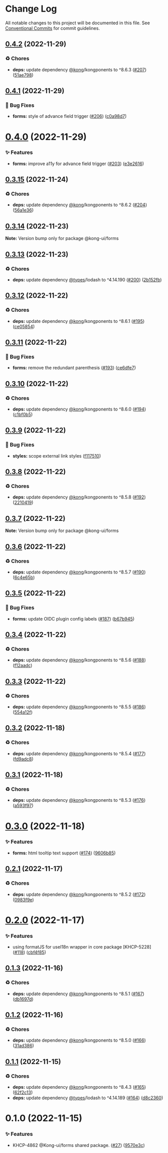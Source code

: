 # Change Log

All notable changes to this project will be documented in this file.
See [Conventional Commits](https://conventionalcommits.org) for commit guidelines.

## [0.4.2](https://github.com/Kong/kong-ui-shared-components/compare/@kong-ui/forms@0.4.1...@kong-ui/forms@0.4.2) (2022-11-29)


### ♻️ Chores

* **deps:** update dependency [@kong](https://github.com/kong)/kongponents to ^8.6.3 ([#207](https://github.com/Kong/kong-ui-shared-components/issues/207)) ([51ae798](https://github.com/Kong/kong-ui-shared-components/commit/51ae7980b584cb82cf479cece20747b81f3a1630))





## [0.4.1](https://github.com/Kong/kong-ui-shared-components/compare/@kong-ui/forms@0.4.0...@kong-ui/forms@0.4.1) (2022-11-29)


### 🐛 Bug Fixes

* **forms:** style of advance field trigger ([#206](https://github.com/Kong/kong-ui-shared-components/issues/206)) ([c0a98d7](https://github.com/Kong/kong-ui-shared-components/commit/c0a98d7ed7451b1dc8a6e38bf782d107cd7c617d))





# [0.4.0](https://github.com/Kong/kong-ui-shared-components/compare/@kong-ui/forms@0.3.15...@kong-ui/forms@0.4.0) (2022-11-29)


### ✨ Features

* **forms:** improve a11y for advance field trigger ([#203](https://github.com/Kong/kong-ui-shared-components/issues/203)) ([e3e2616](https://github.com/Kong/kong-ui-shared-components/commit/e3e2616e8edb3803dbb1fcc18fa864ce1731ff7a))





## [0.3.15](https://github.com/Kong/kong-ui-shared-components/compare/@kong-ui/forms@0.3.14...@kong-ui/forms@0.3.15) (2022-11-24)


### ♻️ Chores

* **deps:** update dependency [@kong](https://github.com/kong)/kongponents to ^8.6.2 ([#204](https://github.com/Kong/kong-ui-shared-components/issues/204)) ([56a1e36](https://github.com/Kong/kong-ui-shared-components/commit/56a1e3666a5c8f77c4b0e6c3f3c307806b9fa765))





## [0.3.14](https://github.com/Kong/kong-ui-shared-components/compare/@kong-ui/forms@0.3.13...@kong-ui/forms@0.3.14) (2022-11-23)

**Note:** Version bump only for package @kong-ui/forms





## [0.3.13](https://github.com/Kong/kong-ui-shared-components/compare/@kong-ui/forms@0.3.12...@kong-ui/forms@0.3.13) (2022-11-23)


### ♻️ Chores

* **deps:** update dependency [@types](https://github.com/types)/lodash to ^4.14.190 ([#200](https://github.com/Kong/kong-ui-shared-components/issues/200)) ([2b152fb](https://github.com/Kong/kong-ui-shared-components/commit/2b152fb9d61e36484a808dba0f87989e9ded2e86))





## [0.3.12](https://github.com/Kong/kong-ui-shared-components/compare/@kong-ui/forms@0.3.11...@kong-ui/forms@0.3.12) (2022-11-22)


### ♻️ Chores

* **deps:** update dependency [@kong](https://github.com/kong)/kongponents to ^8.6.1 ([#195](https://github.com/Kong/kong-ui-shared-components/issues/195)) ([ce05854](https://github.com/Kong/kong-ui-shared-components/commit/ce05854573da6c2a5fb03e64b556e10bb11b8d09))





## [0.3.11](https://github.com/Kong/kong-ui-shared-components/compare/@kong-ui/forms@0.3.10...@kong-ui/forms@0.3.11) (2022-11-22)


### 🐛 Bug Fixes

* **forms:** remove the redundant parenthesis ([#193](https://github.com/Kong/kong-ui-shared-components/issues/193)) ([ce6dfe7](https://github.com/Kong/kong-ui-shared-components/commit/ce6dfe797994dbb54075b910e09413f7d156f04c))





## [0.3.10](https://github.com/Kong/kong-ui-shared-components/compare/@kong-ui/forms@0.3.9...@kong-ui/forms@0.3.10) (2022-11-22)


### ♻️ Chores

* **deps:** update dependency [@kong](https://github.com/kong)/kongponents to ^8.6.0 ([#194](https://github.com/Kong/kong-ui-shared-components/issues/194)) ([c1bf0b5](https://github.com/Kong/kong-ui-shared-components/commit/c1bf0b51f40cb52e63263edd36614b05e4c1ee46))





## [0.3.9](https://github.com/Kong/kong-ui-shared-components/compare/@kong-ui/forms@0.3.8...@kong-ui/forms@0.3.9) (2022-11-22)


### 🐛 Bug Fixes

* **styles:** scope external link styles ([f117510](https://github.com/Kong/kong-ui-shared-components/commit/f11751036d224163f734993126f75b48d052b213))





## [0.3.8](https://github.com/Kong/kong-ui-shared-components/compare/@kong-ui/forms@0.3.7...@kong-ui/forms@0.3.8) (2022-11-22)


### ♻️ Chores

* **deps:** update dependency [@kong](https://github.com/kong)/kongponents to ^8.5.8 ([#192](https://github.com/Kong/kong-ui-shared-components/issues/192)) ([2210419](https://github.com/Kong/kong-ui-shared-components/commit/221041930a493bea617f53e463fd0f3918396b32))





## [0.3.7](https://github.com/Kong/kong-ui-shared-components/compare/@kong-ui/forms@0.3.6...@kong-ui/forms@0.3.7) (2022-11-22)

**Note:** Version bump only for package @kong-ui/forms





## [0.3.6](https://github.com/Kong/kong-ui-shared-components/compare/@kong-ui/forms@0.3.5...@kong-ui/forms@0.3.6) (2022-11-22)


### ♻️ Chores

* **deps:** update dependency [@kong](https://github.com/kong)/kongponents to ^8.5.7 ([#190](https://github.com/Kong/kong-ui-shared-components/issues/190)) ([6c4e65b](https://github.com/Kong/kong-ui-shared-components/commit/6c4e65b863045bccb70555104f81a8e8fa266d48))





## [0.3.5](https://github.com/Kong/kong-ui-shared-components/compare/@kong-ui/forms@0.3.4...@kong-ui/forms@0.3.5) (2022-11-22)


### 🐛 Bug Fixes

* **forms:** update OIDC plugin config labels ([#187](https://github.com/Kong/kong-ui-shared-components/issues/187)) ([b67b945](https://github.com/Kong/kong-ui-shared-components/commit/b67b9452a57f980ed173a8310b7d26fc022f7c3c))





## [0.3.4](https://github.com/Kong/kong-ui-shared-components/compare/@kong-ui/forms@0.3.3...@kong-ui/forms@0.3.4) (2022-11-22)


### ♻️ Chores

* **deps:** update dependency [@kong](https://github.com/kong)/kongponents to ^8.5.6 ([#188](https://github.com/Kong/kong-ui-shared-components/issues/188)) ([f12aadc](https://github.com/Kong/kong-ui-shared-components/commit/f12aadc0294c153e6941969b2bbd31aa5f5cc4f2))





## [0.3.3](https://github.com/Kong/kong-ui-shared-components/compare/@kong-ui/forms@0.3.2...@kong-ui/forms@0.3.3) (2022-11-22)


### ♻️ Chores

* **deps:** update dependency [@kong](https://github.com/kong)/kongponents to ^8.5.5 ([#186](https://github.com/Kong/kong-ui-shared-components/issues/186)) ([554a12f](https://github.com/Kong/kong-ui-shared-components/commit/554a12fd293ae133aa936b841aad3386bffcc6d3))





## [0.3.2](https://github.com/Kong/kong-ui-shared-components/compare/@kong-ui/forms@0.3.1...@kong-ui/forms@0.3.2) (2022-11-18)


### ♻️ Chores

* **deps:** update dependency [@kong](https://github.com/kong)/kongponents to ^8.5.4 ([#177](https://github.com/Kong/kong-ui-shared-components/issues/177)) ([fd9adc8](https://github.com/Kong/kong-ui-shared-components/commit/fd9adc8efb4650ed30d27f4c97bacda761c8ced1))





## [0.3.1](https://github.com/Kong/kong-ui-shared-components/compare/@kong-ui/forms@0.3.0...@kong-ui/forms@0.3.1) (2022-11-18)


### ♻️ Chores

* **deps:** update dependency [@kong](https://github.com/kong)/kongponents to ^8.5.3 ([#176](https://github.com/Kong/kong-ui-shared-components/issues/176)) ([a593f97](https://github.com/Kong/kong-ui-shared-components/commit/a593f9765bfad533e182a05dd7357ac738137542))





# [0.3.0](https://github.com/Kong/kong-ui-shared-components/compare/@kong-ui/forms@0.2.1...@kong-ui/forms@0.3.0) (2022-11-18)


### ✨ Features

* **forms:** html tooltip text support ([#174](https://github.com/Kong/kong-ui-shared-components/issues/174)) ([9606b85](https://github.com/Kong/kong-ui-shared-components/commit/9606b853888824f23518c0e9e143029d8796d195))





## [0.2.1](https://github.com/Kong/kong-ui-shared-components/compare/@kong-ui/forms@0.2.0...@kong-ui/forms@0.2.1) (2022-11-17)


### ♻️ Chores

* **deps:** update dependency [@kong](https://github.com/kong)/kongponents to ^8.5.2 ([#172](https://github.com/Kong/kong-ui-shared-components/issues/172)) ([0983f9e](https://github.com/Kong/kong-ui-shared-components/commit/0983f9e2989431167479e06417a7da6545dc4204))





# [0.2.0](https://github.com/Kong/kong-ui-shared-components/compare/@kong-ui/forms@0.1.3...@kong-ui/forms@0.2.0) (2022-11-17)


### ✨ Features

* using formatJS for useI18n wrapper in core package [KHCP-5228] ([#118](https://github.com/Kong/kong-ui-shared-components/issues/118)) ([cbf4f85](https://github.com/Kong/kong-ui-shared-components/commit/cbf4f858c9fe9cc2152a88ff265f8b9642434b96))





## [0.1.3](https://github.com/Kong/kong-ui-shared-components/compare/@kong-ui/forms@0.1.2...@kong-ui/forms@0.1.3) (2022-11-16)


### ♻️ Chores

* **deps:** update dependency [@kong](https://github.com/kong)/kongponents to ^8.5.1 ([#167](https://github.com/Kong/kong-ui-shared-components/issues/167)) ([db1697d](https://github.com/Kong/kong-ui-shared-components/commit/db1697da1697ff742a5fe311bff08324707a5043))





## [0.1.2](https://github.com/Kong/kong-ui-shared-components/compare/@kong-ui/forms@0.1.1...@kong-ui/forms@0.1.2) (2022-11-16)


### ♻️ Chores

* **deps:** update dependency [@kong](https://github.com/kong)/kongponents to ^8.5.0 ([#166](https://github.com/Kong/kong-ui-shared-components/issues/166)) ([31ad386](https://github.com/Kong/kong-ui-shared-components/commit/31ad38615283eba284ab94112994793c195b7922))





## [0.1.1](https://github.com/Kong/kong-ui-shared-components/compare/@kong-ui/forms@0.1.0...@kong-ui/forms@0.1.1) (2022-11-15)


### ♻️ Chores

* **deps:** update dependency [@kong](https://github.com/kong)/kongponents to ^8.4.3 ([#165](https://github.com/Kong/kong-ui-shared-components/issues/165)) ([62f2c13](https://github.com/Kong/kong-ui-shared-components/commit/62f2c134c06ba29b58edeb40e0f35524fcae3be3))
* **deps:** update dependency [@types](https://github.com/types)/lodash to ^4.14.189 ([#164](https://github.com/Kong/kong-ui-shared-components/issues/164)) ([d8c2360](https://github.com/Kong/kong-ui-shared-components/commit/d8c2360c9017d31d786dbf5b88477c1a1b848d5b))





# 0.1.0 (2022-11-15)


### ✨ Features

* KHCP-4862 @Kong-ui/forms shared package. ([#27](https://github.com/Kong/kong-ui-shared-components/issues/27)) ([9570e3c](https://github.com/Kong/kong-ui-shared-components/commit/9570e3c04fd6d42107232bb8c972bd2aa6e58ab9))
